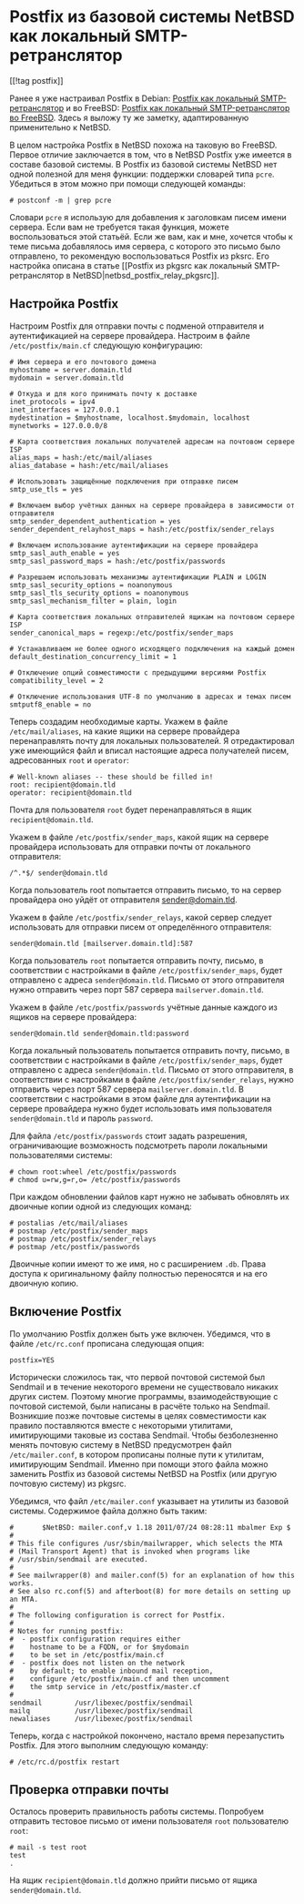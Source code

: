 Postfix из базовой системы NetBSD как локальный SMTP-ретранслятор
=================================================================

[[!tag postfix]]

Ранее я уже настраивал Postfix в Debian: [Postfix как локальный SMTP-ретранслятор](http://vladimir-stupin.blogspot.ru/2014/06/postfix-smtp.html) и во FreeBSD: [Postfix как локальный SMTP-ретранслятор во FreeBSD](https://vladimir-stupin.blogspot.com/2016/03/postfix-smtp-freebsd.html). Здесь я выложу ту же заметку, адаптированную применительно к NetBSD.

В целом настройка Postfix в NetBSD похожа на таковую во FreeBSD. Первое отличие заключается в том, что в NetBSD Postfix уже имеется в составе базовой системы. В Postfix из базовой системы NetBSD нет одной полезной для меня функции: поддержки словарей типа `pcre`. Убедиться в этом можно при помощи следующей команды:

    # postconf -m | grep pcre

Словари `pcre` я использую для добавления к заголовкам писем имени сервера. Если вам не требуется такая функция, можете воспользоваться этой статьёй. Если же вам, как и мне, хочется чтобы к теме письма добавлялось имя сервера, с которого это письмо было отправлено, то рекомендую воспользоваться Postfix из pksrc. Его настройка описана в статье [[Postfix из pkgsrc как локальный SMTP-ретранслятор в NetBSD|netbsd_postfix_relay_pkgsrc]].

Настройка Postfix
-----------------

Настроим Postfix для отправки почты с подменой отправителя и аутентификацией на сервере провайдера. Настроим в файле `/etc/postfix/main.cf` следующую конфигурацию:

    # Имя сервера и его почтового домена
    myhostname = server.domain.tld
    mydomain = server.domain.tld
    
    # Откуда и для кого принимать почту к доставке
    inet_protocols = ipv4
    inet_interfaces = 127.0.0.1
    mydestination = $myhostname, localhost.$mydomain, localhost
    mynetworks = 127.0.0.0/8
    
    # Карта соответствия локальных получателей адресам на почтовом сервере ISP
    alias_maps = hash:/etc/mail/aliases
    alias_database = hash:/etc/mail/aliases
    
    # Использовать защищённые подключения при отправке писем
    smtp_use_tls = yes
    
    # Включаем выбор учётных данных на сервере провайдера в зависимости от отправителя
    smtp_sender_dependent_authentication = yes
    sender_dependent_relayhost_maps = hash:/etc/postfix/sender_relays
    
    # Включаем использование аутентификации на сервере провайдера
    smtp_sasl_auth_enable = yes
    smtp_sasl_password_maps = hash:/etc/postfix/passwords
    
    # Разрешаем использовать механизмы аутентификации PLAIN и LOGIN
    smtp_sasl_security_options = noanonymous
    smtp_sasl_tls_security_options = noanonymous
    smtp_sasl_mechanism_filter = plain, login
    
    # Карта соответствия локальных отправителей ящикам на почтовом сервере ISP
    sender_canonical_maps = regexp:/etc/postfix/sender_maps
    
    # Устанавливаем не более одного исходящего подключения на каждый домен
    default_destination_concurrency_limit = 1
    
    # Отключение опций совместимости с предыдущими версиями Postfix
    compatibility_level = 2
    
    # Отключение использования UTF-8 по умолчанию в адресах и темах писем
    smtputf8_enable = no

Теперь создадим необходимые карты. Укажем в файле `/etc/mail/aliases`, на какие ящики на сервере провайдера перенаправлять почту для локальных пользователей. Я отредактировал уже имеющийся файл и вписал настоящие адреса получателей писем, адресованных `root` и `operator`:

    # Well-known aliases -- these should be filled in!
    root: recipient@domain.tld
    operator: recipient@domain.tld

Почта для пользователя `root` будет перенаправляться в ящик `recipient@domain.tld`.

Укажем в файле `/etc/postfix/sender_maps`, какой ящик на сервере провайдера использовать для отправки почты от локального отправителя:

    /^.*$/ sender@domain.tld

Когда пользователь root попытается отправить письмо, то на сервер провайдера оно уйдёт от отправителя sender@domain.tld.

Укажем в файле `/etc/postfix/sender_relays`, какой сервер следует использовать для отправки писем от определённого отправителя:

    sender@domain.tld [mailserver.domain.tld]:587

Когда пользователь `root` попытается отправить почту, письмо, в соответствии с настройками в файле `/etc/postfix/sender_maps`, будет отправлено с адреса `sender@domain.tld`. Письмо от этого отправителя нужно отправить через порт 587 сервера `mailserver.domain.tld`.

Укажем в файле `/etc/postfix/passwords` учётные данные каждого из ящиков на сервере провайдера:

    sender@domain.tld sender@domain.tld:password

Когда локальный пользователь попытается отправить почту, письмо, в соответствии с настройками в файле `/etc/postfix/sender_maps`, будет отправлено с адреса `sender@domain.tld`. Письмо от этого отправителя, в соответствии с настройками в файле `/etc/postfix/sender_relays`, нужно отправить через порт 587 сервера `mailserver.domain.tld`. В соответствии с настройками в этом файле для аутентификации на сервере провайдера нужно будет использовать имя пользователя `sender@domain.tld` и пароль `password`.

Для файла `/etc/postfix/passwords` стоит задать разрешения, ограничивающие возможность подсмотреть пароли локальными пользователями системы:

    # chown root:wheel /etc/postfix/passwords
    # chmod u=rw,g=r,o= /etc/postfix/passwords

При каждом обновлении файлов карт нужно не забывать обновлять их двоичные копии одной из следующих команд:

    # postalias /etc/mail/aliases
    # postmap /etc/postfix/sender_maps
    # postmap /etc/postfix/sender_relays
    # postmap /etc/postfix/passwords

Двоичные копии имеют то же имя, но с расширением `.db`. Права доступа к оригинальному файлу полностью переносятся и на его двоичную копию.

Включение Postfix
-----------------

По умолчанию Postfix должен быть уже включен. Убедимся, что в файле `/etc/rc.conf` прописана следующая опция:

    postfix=YES

Исторически сложилось так, что первой почтовой системой был Sendmail и в течение некоторого времени не существовало никаких других систем. Поэтому многие программы, взаимодействующие с почтовой системой, были написаны в расчёте только на Sendmail. Возникшие позже почтовые системы в целях совместимости как правило поставляются вместе с некоторыми утилитами, имитирующими таковые из состава Sendmail. Чтобы безболезненно менять почтовую систему в NetBSD предусмотрен файл `/etc/mailer.conf`, в котором прописаны полные пути к утилитам, имитирующим Sendmail. Именно при помощи этого файла можно заменить Postfix из базовой системы NetBSD на Postfix (или другую почтовую систему) из pkgsrc.

Убедимся, что файл `/etc/mailer.conf` указывает на утилиты из базовой системы. Содержимое файла должно быть таким:

    #       $NetBSD: mailer.conf,v 1.18 2011/07/24 08:28:11 mbalmer Exp $
    #
    # This file configures /usr/sbin/mailwrapper, which selects the MTA
    # (Mail Transport Agent) that is invoked when programs like
    # /usr/sbin/sendmail are executed.
    # 
    # See mailwrapper(8) and mailer.conf(5) for an explanation of how this works.
    # See also rc.conf(5) and afterboot(8) for more details on setting up an MTA.
    #
    # The following configuration is correct for Postfix.
    #
    # Notes for running postfix:
    #  - postfix configuration requires either 
    #    hostname to be a FQDN, or for $mydomain 
    #    to be set in /etc/postfix/main.cf
    #  - postfix does not listen on the network
    #    by default; to enable inbound mail reception,
    #    configure /etc/postfix/main.cf and then uncomment
    #    the smtp service in /etc/postfix/master.cf
    #
    sendmail        /usr/libexec/postfix/sendmail
    mailq           /usr/libexec/postfix/sendmail
    newaliases      /usr/libexec/postfix/sendmail

Теперь, когда с настройкой покончено, настало время перезапустить Postfix. Для этого выполним следующую команду:

    # /etc/rc.d/postfix restart

Проверка отправки почты
-----------------------

Осталось проверить правильность работы системы. Попробуем отправить тестовое письмо от имени пользователя `root` пользователю `root`:

    # mail -s test root
    test
    .

На ящик `recipient@domain.tld` должно прийти письмо от ящика `sender@domain.tld`.
